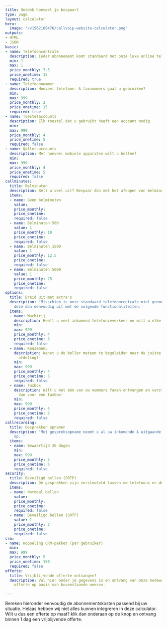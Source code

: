 ```yaml
---
title: Ontdek hoeveel je bespaart
type: page
layout: calculator
hero:
  image: "/v1562160476/callvoip-website-calculator.png"
outputs:
- HTML
- JSON
basic:
- name: Telefooncentrale
  description: Ieder abonnement komt standaard met onze luxe online telefooncentrale.
  min: 1
  max: 1
  price_monthly: 7.5
  price_onetime: 15
  required: true
- name: Telefoonnummer
  description: Hoeveel telefoon- & faxnummers gaat u gebruiken?
  min: 
  max: 999
  price_monthly: 2
  price_onetime: 15
  required: true
- name: Toestelaccounts
  description: Elk toestel dat u gebruikt heeft een account nodig.
  min: 
  max: 999
  price_monthly: 4
  price_onetime: 5
  required: false
- name: Qaller-accounts
  description: Met hoeveel mobiele apparaten wilt u bellen?
  min: 
  max: 999
  price_monthly: 4
  price_onetime: 5
  required: false
callminutes:
  title: Belminuten
  description: Belt u veel uit? Bespaar dan met het afkopen van belminuten.
  items:
  - name: Geen belminuten
    value: 
    price_monthly: 
    price_onetime: 
    required: false
  - name: Belminuten 500
    value: 1
    price_monthly: 10
    price_onetime: 
    required: false
  - name: Belminuten 1500
    value: 1
    price_monthly: 12.5
    price_onetime: 
    required: false
  - name: Belminuten 5000
    value: 1
    price_monthly: 25
    price_onetime: 
    required: false
options:
  title: Breid uit met extra's
  description: 'Misschien is onze standaard telefooncentrale niet genoeg voor u. Breid
    deze dan eenvoudig uit met de volgende functionaliteiten:'
  items:
  - name: Wachtrij
    description: Heeft u veel inkomend telefonieverkeer en wilt u elke beller beantwoorden?
    min: 
    max: 999
    price_monthly: 4
    price_onetime: 5
    required: false
  - name: Keuzemenu
    description: Wenst u de beller meteen te begeleiden naar de juiste persoon en/of
      afdeling?
    min: 
    max: 999
    price_monthly: 4
    price_onetime: 5
    required: false
  - name: Faxbox
    description: Wilt u met één van uw nummers faxen ontvangen en versturen? Kies
      dan voor een faxbox!
    min: 
    max: 999
    price_monthly: 4
    price_onetime: 5
    required: false
callrecording:
  title: Gesprekken opnemen
  description: 'Met gespreksopname neemt u al uw inkomende & uitgaande gesprekken
    op. '
  items:
  - name: Bewaartijd 30 dagen
    min: 
    max: 999
    price_monthly: 5
    price_onetime: 5
    required: false
security:
  title: Beveiligd bellen (SRTP)
  description: De gesprekken zijn versleuteld tussen uw telefoons en de telefooncentrale.
  items:
  - name: Normaal bellen
    value: 
    price_monthly: 
    price_onetime: 
    required: false
  - name: Beveiligd bellen (SRTP)
    value: 1
    price_monthly: 2
    price_onetime: 
    required: false
crm:
- name: Koppeling CRM-pakket (per gebruiker)
  min: 
  max: 999
  price_monthly: 5
  price_onetime: 150
  required: false
offerte:
  title: Vrijblijvende offerte ontvangen?
  description: Vul hier onder je gegevens in en ontvang van onze medewerkers een vrijblijvende
    offerte op basis van bovenstaande wensen.

---
```

Bereken hieronder eenvoudig de abonnementskosten passend bij uw situatie. Helaas hebben wij niet alles kunnen integreren in deze calculator. Wilt u dus een offerte op maat? klik dan onderaan op de knop en ontvang binnen 1 dag een vrijblijvende offerte.